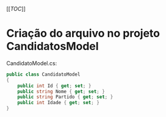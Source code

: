 [[_TOC_]]

# Criação do arquivo no projeto CandidatosModel

CandidatoModel.cs:
```csharp
public class CandidatoModel
{
    public int Id { get; set; }
    public string Nome { get; set; }
    public string Partido { get; set; }
    public int Idade { get; set; }
}
```

